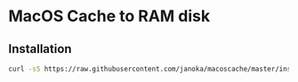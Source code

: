 # MacOS Cache to RAM disk

## Installation

```bash
curl -sS https://raw.githubusercontent.com/janoka/macoscache/master/installer.sh | bash
```
